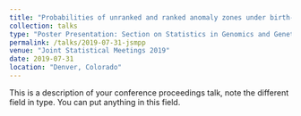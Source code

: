 ```yaml
---
title: "Probabilities of unranked and ranked anomaly zones under birth-death models"
collection: talks
type: "Poster Presentation: Section on Statistics in Genomics and Genetics"
permalink: /talks/2019-07-31-jsmpp
venue: "Joint Statistical Meetings 2019"
date: 2019-07-31
location: "Denver, Colorado"
---
```


This is a description of your conference proceedings talk, note the different field in type. You can put anything in this field.
